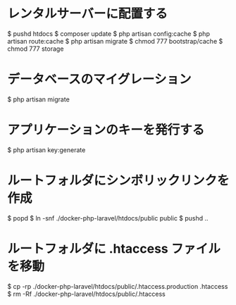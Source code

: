 
# レンタルサーバーに配置する

$ pushd htdocs
$ composer update
$ php artisan config:cache
$ php artisan route:cache
$ php artisan migrate
$ chmod 777 bootstrap/cache
$ chmod 777 storage

# データベースのマイグレーション
$ php artisan migrate

# アプリケーションのキーを発行する
$ php artisan key:generate

# ルートフォルダにシンボリックリンクを作成
$ popd
$ ln -snf ./docker-php-laravel/htdocs/public public
$ pushd ..

# ルートフォルダに .htaccess ファイルを移動
$ cp -rp ./docker-php-laravel/htdocs/public/.htaccess.production .htaccess
$ rm -Rf ./docker-php-laravel/htdocs/public/.htaccess

